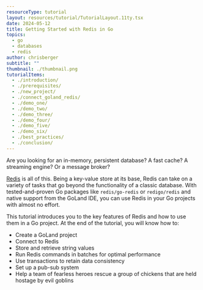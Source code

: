 ```yaml
---
resourceType: tutorial
layout: resources/tutorial/TutorialLayout.11ty.tsx
date: 2024-05-12
title: Getting Started with Redis in Go
topics:
  - go
  - databases
  - redis
author: chrisberger
subtitle: ""
thumbnail: ./thumbnail.png
tutorialItems:
  - ./introduction/
  - ./prerequisites/
  - ./new_project/
  - ./connect_goland_redis/
  - ./demo_one/
  - ./demo_two/
  - ./demo_three/
  - ./demo_four/
  - ./demo_five/
  - ./demo_six/
  - ./best_practices/
  - ./conclusion/
---
```


Are you looking for an in-memory, persistent database? A fast cache? A streaming engine? Or a message broker?

[Redis](https://redis.io/) is all of this. Being a key-value store at its base, Redis can take on a variety of tasks that go beyond the functionality of a classic database. With tested-and-proven Go packages like `redis/go-redis` or `redigo/redis` and native support from the GoLand IDE, you can use Redis in your Go projects with almost no effort.

This tutorial introduces you to the key features of Redis and how to use them in a Go project. At the end of the tutorial, you will know how to:

- Create a GoLand project
- Connect to Redis
- Store and retrieve string values
- Run Redis commands in batches for optimal performance
- Use transactions to retain data consistency
- Set up a pub-sub system
- Help a team of fearless heroes rescue a group of chickens that are held hostage by evil goblins
